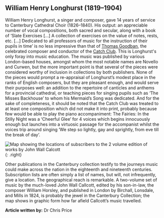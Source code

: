 ## William Henry Longhurst (1819–1904)

William Henry Longhurst, a singer and composer, gave 14 years of service to Canterbury Cathedral Choir (1826–1840). His output: an appreciable number of vocal compositions, both sacred and secular, along with a book of ‘Slate Exercises [...] A collection of exercises on the value of notes, rests, etc. [...] Dedicated to all professors of music for the instruction of their pupils in time’ is no less impressive than that of [Thomas Goodban](/music/19c-thomas-goodban-biography), the celebrated composer and conductor of the [Catch Club](19c-catch-club). This is Longhurst's only foray into music education. The music was published by various London-based houses, amongst whom the most notable names are Novello and Curwen, but the more important point is that several of the pieces were considered worthy of inclusion in collections by both publishers. None of the pieces would prompt a re-appraisal of Longhurst’s modest place in the ranks of English composers, but they are pleasant enough, and would serve their purposes well: an addition to the repertoire of canticles and anthems for a provincial cathedral, or teaching pieces for singing pupils such as ‘The Misses Backhouse’ to whom his Mermaid’s Song was dedicated. And for the sake of completeness, it should be noted that the Catch Club was treated to at least one composition which did not make it into print, probably because few would be able to play the piano accompaniment: The Fairies: In the Stilly Night was a ‘Cheerful Glee’ for 4 voices which begins innocuously enough but launches into a virtuosic passage for the accompanist whilst the voices trip around singing ‘We step so lightly, gay and sprightly, from eve till the break of day’. 
<param ve-image="https://upload.wikimedia.org/wikipedia/commons/7/71/Emily%27s_Fairies_WA_MVAS.jpeg" label"Emily's Fairies" attribution="E Gertrude Thomson, Public domain, via Wikimedia Commons">

![Map showing the locations of subscribers to the 2 volume edition of works by John Wall Calcott](/music/images/callcott.jpg){: .right}

Other publications in the Canterbury collection testify to the journeys music could make across the nation in the eighteenth and nineteenth centuries.  Subscription lists are often simply a list of names, but will, not infrequently, give a location. The geographical reach is remarkable. A two-volume set of music by the much-loved John Wall Callcott, edited by his son-in-law, the composer William Horsley, and published in London by Birchall, Lonsdale, and Mills in 1824, is probably the jewel in the Canterbury Collection; the map shows in graphic form how far afield Callcott’s music travelled.

**Article written by:** Dr Chris Price
